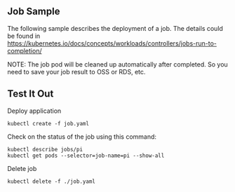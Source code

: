 ## Job Sample

The following sample describes the deployment of a job. The details could be found in  https://kubernetes.io/docs/concepts/workloads/controllers/jobs-run-to-completion/

NOTE: The job pod will be cleaned up automatically after completed. So you need to save  your job result to OSS or RDS, etc.

## Test It Out

Deploy application

```
kubectl create -f job.yaml
```

Check on the status of the job using this command: 

```
kubectl describe jobs/pi
kubectl get pods --selector=job-name=pi --show-all
```

Delete job

```
kubectl delete -f ./job.yaml
```
